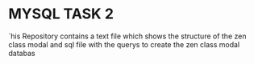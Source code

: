 # MYSQL TASK 2

`his Repository contains a text file which shows the structure of the zen class modal and sql file with the querys to create the zen class modal databas